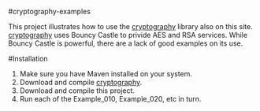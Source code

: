 #cryptography-examples

This project illustrates how to use the [cryptography](https://github.com/acschmit/cryptography) library also on this site. [cryptography](https://github.com/acschmit/cryptography)  uses Bouncy Castle to privide AES and RSA services.  While Bouncy Castle is powerful, there are a lack of good examples on its use.

#Installation
1. Make sure you have Maven installed on your system.
2. Download and compile [cryptography](https://github.com/acschmit/cryptography).
3. Download and compile this project.
4. Run each of the Example_010, Example_020, etc in turn.